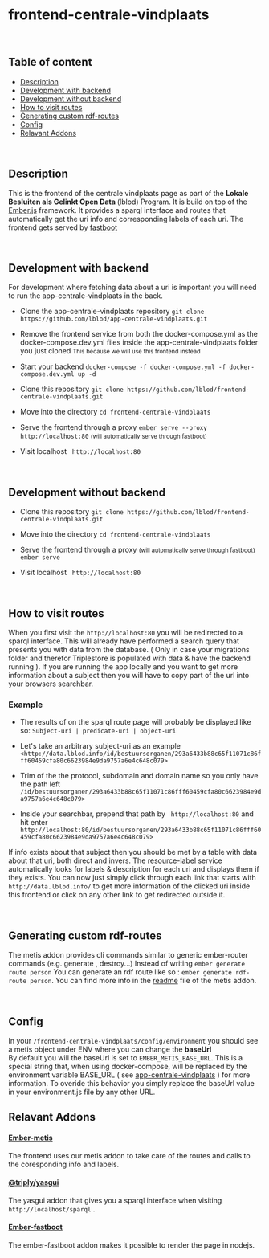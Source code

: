 # frontend-centrale-vindplaats

  <br>

## Table of content


* [Description](#description)
* [Development with backend](#development-with-backend)
* [Development without backend](#development-without-backend)
* [How to visit routes](#how-to-visit-routes)
* [Generating custom rdf-routes](#generating-custom-rdf-routes)
* [Config](#config)
* [Relavant Addons](#relavant-addons)
<br>

## Description

This is the frontend of the centrale vindplaats page as part of the <b> Lokale Besluiten als Gelinkt Open Data </b>  (lblod) Program. It is build on top of the [Ember.js](https://emberjs.com/) framework. It provides a sparql interface and routes that automatically get the uri info and corresponding labels of each uri. The frontend gets served by [fastboot](https://ember-fastboot.com/)

<br>

## Development with backend

For development where fetching data about a uri is important you will need to run the app-centrale-vindplaats in the back.

* Clone the app-centrale-vindplaats repository
``` git clone https://github.com/lblod/app-centrale-vindplaats.git ```

* Remove the frontend service from both the docker-compose.yml as the docker-compose.dev.yml files inside the app-centrale-vindplaats folder you just cloned
<small> This because we will use this frontend instead </small>

* Start your backend
```docker-compose -f docker-compose.yml -f docker-compose.dev.yml up -d```

* Clone this repository
``` git clone https://github.com/lblod/frontend-centrale-vindplaats.git ```

*  Move into the directory
``` cd frontend-centrale-vindplaats ```

* Serve the frontend through a proxy
``` ember serve --proxy http://localhost:80 ``` <small> (will automatically serve through fastboot)</small>

* Visit localhost
``` http://localhost:80```

<br>

## Development without backend

* Clone this repository
``` git clone https://github.com/lblod/frontend-centrale-vindplaats.git ```

*  Move into the directory
``` cd frontend-centrale-vindplaats ```

* Serve the frontend through a proxy <small> (will automatically serve through fastboot)</small>
``` ember serve ```

* Visit localhost
``` http://localhost:80```

<br>

## How to visit routes

When you first visit the `http://localhost:80` you will be redirected to a sparql interface. This will already have performed a search query that presents you with data from the database. ( Only in case your migrations folder and therefor Triplestore is populated with data & have the backend running ). If you are running the app locally and you want to get more information about a subject then you will have to copy part of the url into your browsers searchbar.

### Example

 * The results of on the sparql route page will probably be displayed like so:
   ```Subject-uri | predicate-uri | object-uri```

 * Let's take an arbitrary subject-uri as an example
```<http://data.lblod.info/id/bestuursorganen/293a6433b88c65f11071c86fff60459cfa80c6623984e9da9757a6e4c648c079>```

 * Trim of the the protocol, subdomain and domain name so you only have the path left
    ```/id/bestuursorganen/293a6433b88c65f11071c86fff60459cfa80c6623984e9da9757a6e4c648c079>```

 *  Inside your searchbar, prepend that path by ``` http://localhost:80``` and hit enter
     ```http://localhost:80/id/bestuursorganen/293a6433b88c65f11071c86fff60459cfa80c6623984e9da9757a6e4c648c079>```

 If info exists about that subject then you should be met by a table with data about that uri, both direct and invers. The [resource-label](https://github.com/lblod/resource-label-service) service automatically looks for labels & description for each uri and displays them if they exists. You can now just simply click through each link that starts with ```http://data.lblod.info/``` to get more information of the clicked uri inside this frontend or click on any other link to get redirected outside it.

<br>

## Generating custom rdf-routes
The metis addon provides cli commands similar to generic ember-router commands (e.g. generate , destroy...)
Instead of writing ``` ember generate route person ``` You can generate an rdf route like so : ``` ember generate rdf-route person ```. You can find more info in the [readme](https://github.com/redpencilio/ember-metis) file of the metis addon.

<br>

## Config

In your ``` /frontend-centrale-vindplaats/config/environment ``` you should see a metis object under ENV where you can change the <b> baseUrl </b> <br>
By default you will the baseUrl is set to ``` EMBER_METIS_BASE_URL ```. This is a special string that, when using docker-compose, will be replaced by the environment variable BASE_URL ( see [app-centrale-vindplaats](https://github.com/lblod/app-centrale-vindplaats#environment) ) for more information.
To overide this behavior you simply replace the baseUrl value in your environment.js file by any other URL.

## Relavant Addons

#### [Ember-metis](https://github.com/lblod/app-centrale-vindplaats#ember-metis)

The frontend uses our  metis  addon to take care of the routes and calls to the coresponding info and labels.

#### [@triply/yasgui](https://github.com/TriplyDB/yasgui)

The  yasgui  addon that gives you a sparql interface when visiting  `http://localhost/sparql`  .

#### [Ember-fastboot](https://github.com/lblod/app-centrale-vindplaats#ember-fastboot)

The ember-fastboot addon makes it possible to render the page in nodejs.
